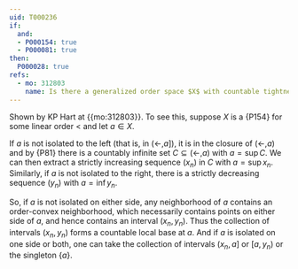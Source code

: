 ```yaml
---
uid: T000236
if:
  and:
  - P000154: true
  - P000081: true
then:
  P000028: true
refs:
  - mo: 312803
    name: Is there a generalized order space $X$ with countable tightness which is not first countable?
---
```


Shown by KP Hart at {{mo:312803}}. To see this,
suppose $X$ is a {P154} for some linear order $<$ and let $a\in X$.

If $a$ is not isolated to the left (that is, in $(\leftarrow,a]$), it is in the closure of $(\leftarrow,a)$ and by {P81} there is a countably infinite set $C\subseteq(\leftarrow,a)$ with $a=\sup C$.  We can then extract a strictly increasing sequence $(x_n)$ in $C$ with $a=\sup x_n$.  Similarly, if $a$ is not isolated to the right, there is a strictly decreasing sequence $(y_n)$ with $a=\inf y_n$.

So, if $a$ is not isolated on either side, any neighborhood of $a$ contains an order-convex neighborhood, which necessarily contains points on either side of $a$, and hence contains an interval $(x_n,y_n)$.  Thus the collection of intervals $(x_n,y_n)$ forms a countable local base at $a$.  And if $a$ is isolated on one side or both, one can take the collection of intervals $(x_n,a]$ or $[a,y_n)$ or the singleton $\{a\}$.
